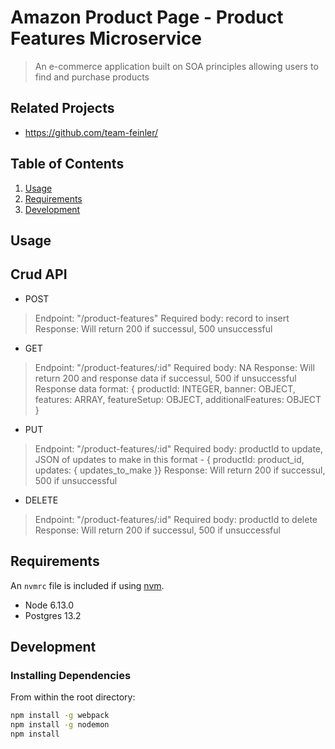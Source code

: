 # Amazon Product Page - Product Features Microservice

> An e-commerce application built on SOA principles allowing users to find and purchase products

## Related Projects

  - https://github.com/team-feinler/

## Table of Contents

1. [Usage](#Usage)
1. [Requirements](#requirements)
1. [Development](#development)

## Usage

## Crud API

- POST
> Endpoint: "/product-features"
> Required body: record to insert
> Response: Will return 200 if successul, 500 unsuccessful

- GET
> Endpoint: "/product-features/:id"
> Required body: NA
> Response: Will return 200 and response data if successul, 500 if unsuccessful
> Response data format: { productId: INTEGER, banner: OBJECT, features: ARRAY, featureSetup: OBJECT, additionalFeatures: OBJECT }

- PUT
> Endpoint: "/product-features/:id"
> Required body: productId to update, JSON of updates to make in this format - { productId: product_id, updates: { updates_to_make }}
> Response: Will return 200 if successul, 500 if unsuccessful

- DELETE
> Endpoint: "/product-features/:id"
> Required body: productId to delete
> Response: Will return 200 if successul, 500 if unsuccessful

## Requirements

An `nvmrc` file is included if using [nvm](https://github.com/creationix/nvm).

- Node 6.13.0
- Postgres 13.2

## Development

### Installing Dependencies

From within the root directory:

```sh
npm install -g webpack
npm install -g nodemon
npm install
```

